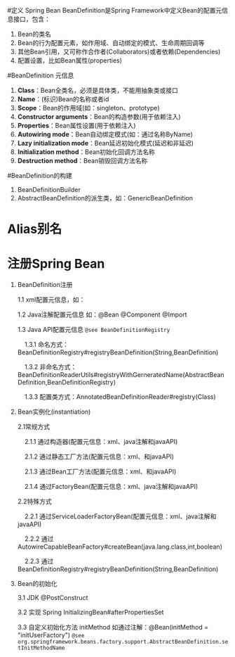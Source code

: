 #定义 Spring Bean
BeanDefinition是Spring Framework中定义Bean的配置元信息接口，包含：
1. Bean的类名
2. Bean的行为配置元素，如作用域、自动绑定的模式、生命周期回调等
3. 其他Bean引用，又可称作合作者(Collaborators)或者依赖(Dependencies)
4. 配置设置，比如Bean属性(properties)

#BeanDefinition 元信息
1. **Class**：Bean全类名，必须是具体类，不能用抽象类或接口
2. **Name**：(标识)Bean的名称或者id
3. **Scope**：Bean的作用域(如：singleton、prototype)
4. **Constructor arguments**：Bean的构造参数(用于依赖注入)
5. **Properties**：Bean属性设置(用于依赖注入)
6. **Autowiring mode**：Bean自动绑定模式(如：通过名称ByName)
7. **Lazy initialization mode**：Bean延迟初始化模式(延迟和非延迟)
8. **Initialization method**：Bean初始化回调方法名称
9. **Destruction method**：Bean销毁回调方法名称

#BeanDefinition的构建
1. BeanDefinitionBuilder
2. AbstractBeanDefinition的派生类，如：GenericBeanDefinition

# Alias别名
# 注册Spring Bean
1. BeanDefinition注册

    1.1 xml配置元信息，如：<bean id=""/>
    
    1.2 Java注解配置元信息 如：@Bean  @Component  @Import
    
    1.3 Java API配置元信息
     `@see BeanDefinitionRegistry`
    
     &nbsp;&nbsp;&nbsp;&nbsp;1.3.1 命名方式：BeanDefinitionRegistry#registryBeanDefinition(String,BeanDefinition) 
        
     &nbsp;&nbsp;&nbsp;&nbsp;1.3.2 非命名方式：BeanDefinitionReaderUtils#registryWithGerneratedName(AbstractBeanDefinition,BeanDefinitionRegistry)
        
     &nbsp;&nbsp;&nbsp;&nbsp;1.3.3 配置类方式：AnnotatedBeanDefinitionReader#registry(Class)

2. Bean实例化(instantiation)

   2.1常规方式
   
   &nbsp;&nbsp;&nbsp;&nbsp;2.1.1 通过构造器(配置元信息：xml、java注解和javaAPI)
   
   &nbsp;&nbsp;&nbsp;&nbsp;2.1.2 通过静态工厂方法(配置元信息：xml、和javaAPI)
   
   &nbsp;&nbsp;&nbsp;&nbsp;2.1.3 通过Bean工厂方法(配置元信息：xml、和javaAPI)
   
   &nbsp;&nbsp;&nbsp;&nbsp;2.1.4 通过FactoryBean(配置元信息：xml、java注解和javaAPI)
   
   2.2特殊方式
   
   &nbsp;&nbsp;&nbsp;&nbsp;2.2.1 通过ServiceLoaderFactoryBean(配置元信息：xml、java注解和javaAPI)
   
   &nbsp;&nbsp;&nbsp;&nbsp;2.2.2 通过AutowireCapableBeanFactory#createBean(java.lang.class,int,boolean)
   
   &nbsp;&nbsp;&nbsp;&nbsp;2.2.3 通过BeanDefinitionRegistry#registryBeanDefinition(String,BeanDefinition)

3. Bean的初始化
   
   3.1 JDK @PostConstruct
   
   3.2 实现 Spring InitializingBean#afterPropertiesSet
   
   3.3 自定义初始化方法 initMethod  如通过注解：@Bean(initMethod = "initUserFactory")
   `@see org.springframework.beans.factory.support.AbstractBeanDefinition.setInitMethodName`
    